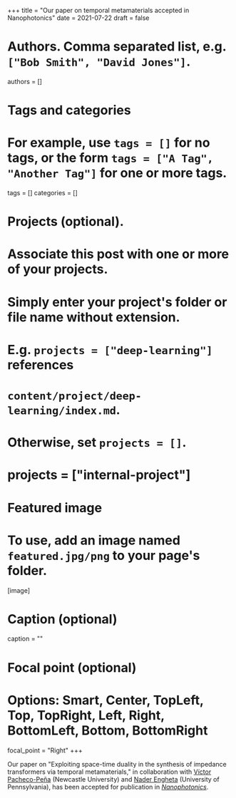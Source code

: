 +++
title = "Our paper on temporal metamaterials accepted in Nanophotonics"
date = 2021-07-22
draft = false

# Authors. Comma separated list, e.g. `["Bob Smith", "David Jones"]`.
authors = []

# Tags and categories
# For example, use `tags = []` for no tags, or the form `tags = ["A Tag", "Another Tag"]` for one or more tags.
tags = []
categories = []

# Projects (optional).
#   Associate this post with one or more of your projects.
#   Simply enter your project's folder or file name without extension.
#   E.g. `projects = ["deep-learning"]` references
#   `content/project/deep-learning/index.md`.
#   Otherwise, set `projects = []`.
# projects = ["internal-project"]

# Featured image
# To use, add an image named `featured.jpg/png` to your page's folder.
[image]
  # Caption (optional)
  caption = ""

  # Focal point (optional)
  # Options: Smart, Center, TopLeft, Top, TopRight, Left, Right, BottomLeft, Bottom, BottomRight
  focal_point = "Right"
+++

Our paper on "Exploiting space-time duality in the synthesis of impedance transformers via temporal metamaterials,"
in collaboration with [Víctor Pacheco-Peña](https://www.ncl.ac.uk/engineering/staff/profile/victorpacheco-pena.html) (Newcastle University)
and [Nader Engheta](https://www.seas.upenn.edu/~engheta/index.htm) (University of Pennsylvania),
has been accepted for publication in [*Nanophotonics*](https://www.degruyter.com/view/journals/nanoph/nanoph-overview.xml).
